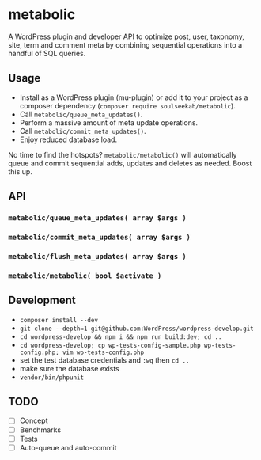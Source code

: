 # metabolic

A WordPress plugin and developer API to optimize post, user, taxonomy, site, term and comment meta by combining sequential operations into a handful of SQL queries.

## Usage

- Install as a WordPress plugin (mu-plugin) or add it to your project as a composer dependency (`composer require soulseekah/metabolic`).
- Call `metabolic/queue_meta_updates()`.
- Perform a massive amount of meta update operations.
- Call `metabolic/commit_meta_updates()`.
- Enjoy reduced database load.

No time to find the hotspots? `metabolic/metabolic()` will automatically queue and commit sequential adds, updates and deletes as needed. Boost this up.

## API

### `metabolic/queue_meta_updates( array $args )`

### `metabolic/commit_meta_updates( array $args )`

### `metabolic/flush_meta_updates( array $args )`

### `metabolic/metabolic( bool $activate )`

## Development

- `composer install --dev`
- `git clone --depth=1 git@github.com:WordPress/wordpress-develop.git`
- `cd wordpress-develop && npm i && npm run build:dev; cd ..`
- `cd wordpress-develop; cp wp-tests-config-sample.php wp-tests-config.php; vim wp-tests-config.php`
- set the test database credentials and `:wq` then `cd ..`
- make sure the database exists
- `vendor/bin/phpunit`

## TODO

- [ ] Concept
- [ ] Benchmarks
- [ ] Tests
- [ ] Auto-queue and auto-commit
